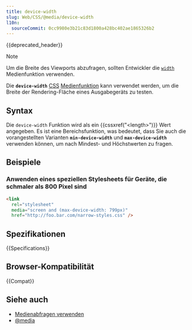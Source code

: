 ```yaml
---
title: device-width
slug: Web/CSS/@media/device-width
l10n:
  sourceCommit: 0cc9980e3b21c83d1800a428bc402ae1865326b2
---
```


{{deprecated_header}}

> [!NOTE]
> Um die Breite des Viewports abzufragen, sollten Entwickler die [`width`](/de/docs/Web/CSS/@media/width) Medienfunktion verwenden.

Die **`device-width`** [CSS](/de/docs/Web/CSS) [Medienfunktion](/de/docs/Web/CSS/@media#media_features) kann verwendet werden, um die Breite der Rendering-Fläche eines Ausgabegeräts zu testen.

## Syntax

Die `device-width` Funktion wird als ein {{cssxref("&lt;length&gt;")}} Wert angegeben. Es ist eine Bereichsfunktion, was bedeutet, dass Sie auch die vorangestellten Varianten **`min-device-width`** und **`max-device-width`** verwenden können, um nach Mindest- und Höchstwerten zu fragen.

## Beispiele

### Anwenden eines speziellen Stylesheets für Geräte, die schmaler als 800 Pixel sind

```html
<link
  rel="stylesheet"
  media="screen and (max-device-width: 799px)"
  href="http://foo.bar.com/narrow-styles.css" />
```

## Spezifikationen

{{Specifications}}

## Browser-Kompatibilität

{{Compat}}

## Siehe auch

- [Medienabfragen verwenden](/de/docs/Web/CSS/CSS_media_queries/Using_media_queries)
- [@media](/de/docs/Web/CSS/@media)
